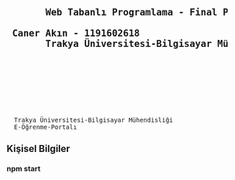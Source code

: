 <pre>
  <h2> 
       Web Tabanlı Programlama - Final Projesi  
  <br> Caner Akın - 1191602618   
       Trakya Üniversitesi-Bilgisayar Mühendisliği 
  </br>
  </h2>
  

  
  <a>Trakya Üniversitesi-Bilgisayar Mühendisliği </a>
  E-Öğrenme-Portalı   
</pre>
<h2>  Kişisel Bilgiler </h2>

### npm start
